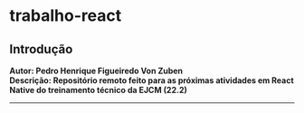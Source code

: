# <strong>trabalho-react

## Introdução

Autor: Pedro Henrique Figueiredo Von Zuben
<br>
Descrição: Repositório remoto feito para as próximas atividades em React Native do treinamento técnico da EJCM (22.2)
<br>
<hr>
